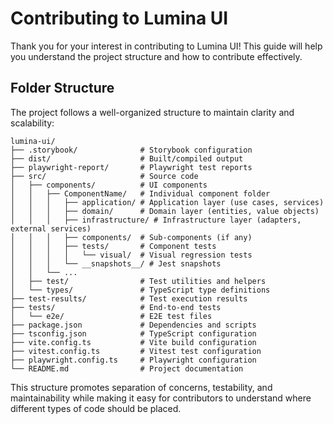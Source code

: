 # Contributing to Lumina UI

Thank you for your interest in contributing to Lumina UI! This guide will help you understand the project structure and how to contribute effectively.

## Folder Structure

The project follows a well-organized structure to maintain clarity and scalability:

```
lumina-ui/
├── .storybook/              # Storybook configuration
├── dist/                    # Built/compiled output
├── playwright-report/       # Playwright test reports
├── src/                     # Source code
│   ├── components/          # UI components
│   │   ├── ComponentName/   # Individual component folder
│   │   │   ├── application/ # Application layer (use cases, services)
│   │   │   ├── domain/      # Domain layer (entities, value objects)
│   │   │   ├── infrastructure/ # Infrastructure layer (adapters, external services)
│   │   │   ├── components/  # Sub-components (if any)
│   │   │   ├── tests/       # Component tests
│   │   │   │   └── visual/  # Visual regression tests
│   │   │   └── __snapshots__/ # Jest snapshots
│   │   └── ...
│   ├── test/                # Test utilities and helpers
│   └── types/               # TypeScript type definitions
├── test-results/            # Test execution results
├── tests/                   # End-to-end tests
│   └── e2e/                 # E2E test files
├── package.json             # Dependencies and scripts
├── tsconfig.json            # TypeScript configuration
├── vite.config.ts           # Vite build configuration
├── vitest.config.ts         # Vitest test configuration
├── playwright.config.ts     # Playwright configuration
└── README.md                # Project documentation
```

This structure promotes separation of concerns, testability, and maintainability while making it easy for contributors to understand where different types of code should be placed.
